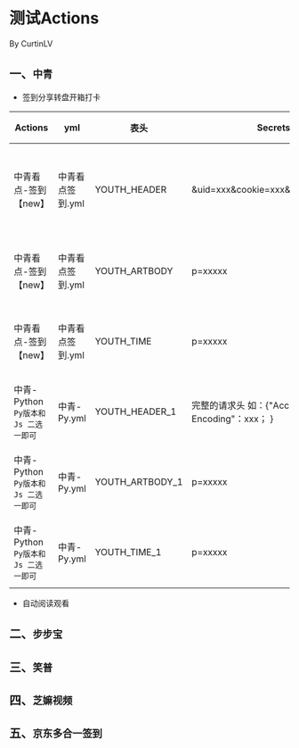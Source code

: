 # 测试Actions

By CurtinLV

## 一、`中青`
  * 签到分享转盘开箱打卡
      
 Actions  | yml  | 表头  | Secrets  |  值  |  说明
 ---- | ----- | ------ | ----- | ----- | -----  
 中青看点-签到【new】  | 中青看点签到.yml | YOUTH_HEADER | &uid=xxx&cookie=xxx&cookie_id=xxxx | `必须` 多账号换行 |
 中青看点-签到【new】  | 中青看点签到.yml | YOUTH_ARTBODY | p=xxxxx | 多账号换行 |
 中青看点-签到【new】  | 中青看点签到.yml | YOUTH_TIME | p=xxxxx | 多账号换行 |
 中青-Python `Py版本和Js 二选一即可` | 中青-Py.yml | YOUTH_HEADER_1 | 完整的请求头 如：{"Accept-Encoding"：xxx； } | 多账号换行|
 中青-Python `Py版本和Js 二选一即可` | 中青-Py.yml | YOUTH_ARTBODY_1 | p=xxxxx | 多账号换行 |
 中青-Python `Py版本和Js 二选一即可` | 中青-Py.yml | YOUTH_TIME_1 | p=xxxxx | 多账号换行 |
  
 * 自动阅读观看


## 二、`步步宝`

## 三、`笑普`

## 四、`芝嫲视频`

## 五、`京东多合一签到`

